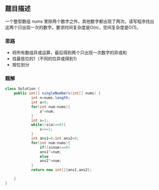 ## 题目描述
 一个整型数组 nums 里除两个数字之外，其他数字都出现了两次。请写程序找出这两个只出现一次的数字。要求时间复杂度是O(n)，空间复杂度是O(1)。
### 思路
* 将所有数组异或运算，最后得到两个只出现一次数字的异或和
* 找最低位的1（不同的位异或得到1）
* 按位划分
### 题解
```java
class Solution {
    public int[] singleNumbers(int[] nums) {
            int n=nums.length;
            int a=0;
            for(int num:nums){
                a^=num;
            }
            int s=1;
            while((s&a)==0){
                s<<=1;
            }
            int ans1=0;int ans2=0;
            for(int num:nums){
                if((s&num)==0)
                ans1^=num;
                else
                ans2^=num;
            }
            return new int[]{ans1,ans2};

    }
}
```
